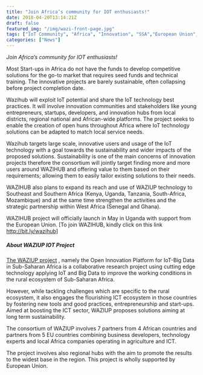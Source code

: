 ```yaml
---
title: "Join Africa’s community for IOT enthusiasts!"
date: 2018-04-20T13:14:21Z
draft: false
featured_img: "/img/wazi-front-page.jpg"
tags: ["IoT Community", "Africa", "Innovation", "SSA","European Union", "WAZIUP", "Entrepreneurship", "Developers", "Tech Hubs"]
categories: ["News"]
---
```


_Join Africa’s community for IOT enthusiasts!_

Most Start-ups in Africa do not have the funds to develop competitive solutions for the  go-to market that requires seed funds and technical training. The innovative projects are barely sustainable, often collapsing before project completion date.

<!--more-->

Wazihub will exploit IoT potential and share the IoT technology best practices. It will involve innovation communities and stakeholders like young entrepreneurs, startups, developers, and innovation hubs from local districts, regional national and African-wide platforms. The project seeks to enable the creation of open huns throughout Africa where IoT technology solutions can be adapted to match local service needs.

Wazihub targets large scale, innovative users and usage of the IoT technology with a goal towards the sustainability and wider impacts of the proposed solutions. Sustainability is one of the main concerns of innovation projects therefore the consortium will jointly target finding more and more users around WAZIHUB and offering value to them based on their requirements; allowing them to easily tailor existing solutions to their needs.

WAZIHUB also plans to expand its reach and use of WAZIUP technology to Southeast and Southern Africa (Kenya, Uganda, Tanzania, South-Africa, Mozambique) and at the same time strengthen the activities and the strategic partnership within West Africa (Senegal and Ghana). 

WAZIHUB project will officially launch in May in Uganda with support from the European Union. [To join WAZIHUB, kindly click on this link http://bit.ly/wazihub]

##### About WAZIUP IOT Project
[The WAZIUP project](https://waziup.eu "The WAZIUP project") ,  namely the Open Innovation Platform for IoT-Big Data in Sub-Saharan Africa is a collaborative research project using cutting edge technology applying IoT and Big Data to improve the working conditions in the rural ecosystem of Sub-Saharan Africa.

However, while tackling challenges which are specific to the rural ecosystem, it also engages the flourishing ICT ecosystem in those countries by fostering new tools and good practices, entrepreneurship and start-ups. Aimed at boosting the ICT sector, WAZIUP proposes solutions aiming at long term sustainability.

The consortium of WAZIUP involves 7 partners from 4 African countries and partners from 5 EU countries combining business developers, technology experts and local Africa companies operating in agriculture and ICT. 

The project involves also regional hubs with the aim to promote the results to the widest base in the region. This project is wholly supported by European Union.

